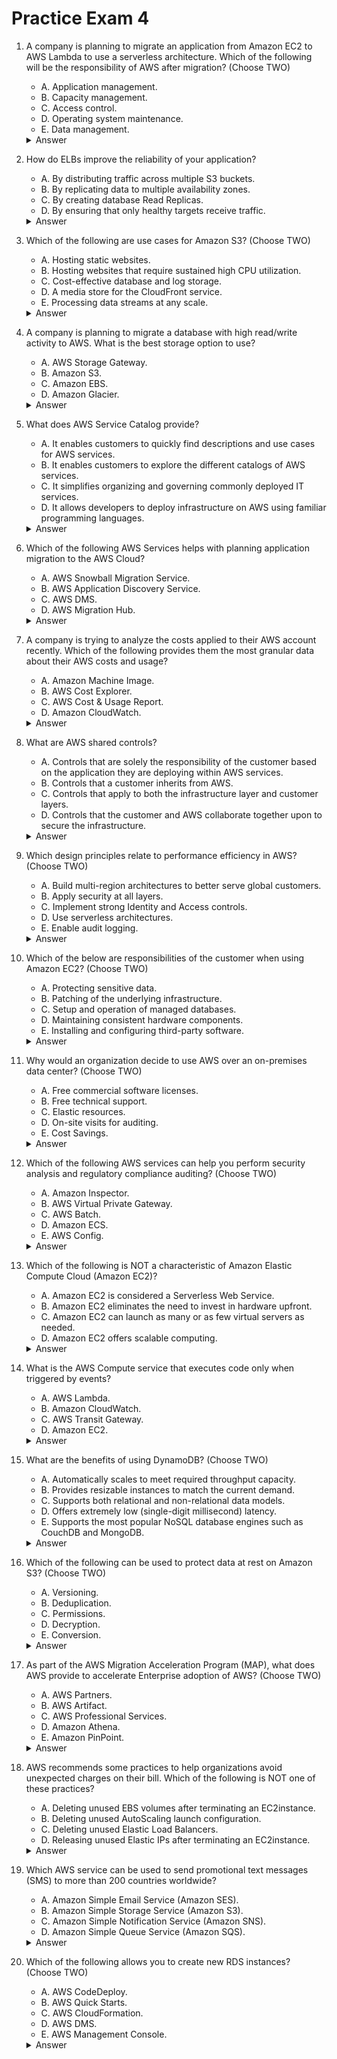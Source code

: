 # Practice Exam 4

1. A company is planning to migrate an application from Amazon EC2 to AWS Lambda to use a serverless architecture. Which of the following will be the responsibility of AWS after migration? (Choose TWO)
    - A. Application management.
    - B. Capacity management.
    - C. Access control.
    - D. Operating system maintenance.
    - E. Data management.

    <details markdown=1><summary markdown='span'>Answer</summary>
      Correct answer: B, D
    </details>

4. How do ELBs improve the reliability of your application?
    - A. By distributing traffic across multiple S3 buckets.
    - B. By replicating data to multiple availability zones.
    - C. By creating database Read Replicas.
    - D. By ensuring that only healthy targets receive traffic.

    <details markdown=1><summary markdown='span'>Answer</summary>
      Correct answer: D
    </details>


12. Which of the following are use cases for Amazon S3? (Choose TWO)
    - A. Hosting static websites.
    - B. Hosting websites that require sustained high CPU utilization.
    - C. Cost-effective database and log storage.
    - D. A media store for the CloudFront service.
    - E. Processing data streams at any scale.

    <details markdown=1><summary markdown='span'>Answer</summary>
      Correct answer: A, D
    </details>


16. A company is planning to migrate a database with high read/write activity to AWS. What is the best storage option to use?
    - A. AWS Storage Gateway.
    - B. Amazon S3.
    - C. Amazon EBS.
    - D. Amazon Glacier.

    <details markdown=1><summary markdown='span'>Answer</summary>
      Correct answer: C
    </details>


19. What does AWS Service Catalog provide?
    - A. It enables customers to quickly find descriptions and use cases for AWS services.
    - B. It enables customers to explore the different catalogs of AWS services.
    - C. It simplifies organizing and governing commonly deployed IT services.
    - D. It allows developers to deploy infrastructure on AWS using familiar programming languages.

    <details markdown=1><summary markdown='span'>Answer</summary>
      Correct answer: C
    </details>


21. Which of the following AWS Services helps with planning application migration to the AWS Cloud?
    - A. AWS Snowball Migration Service.
    - B. AWS Application Discovery Service.
    - C. AWS DMS.
    - D. AWS Migration Hub.

    <details markdown=1><summary markdown='span'>Answer</summary>
      Correct answer: B
    </details>

22. A company is trying to analyze the costs applied to their AWS account recently. Which of the following provides them the most granular data about their AWS costs and usage?
    - A. Amazon Machine Image.
    - B. AWS Cost Explorer.
    - C. AWS Cost & Usage Report.
    - D. Amazon CloudWatch.

    <details markdown=1><summary markdown='span'>Answer</summary>
      Correct answer: C
    </details>
27. What are AWS shared controls?
    - A. Controls that are solely the responsibility of the customer based on the application they are deploying within AWS services.
    - B. Controls that a customer inherits from AWS.
    - C. Controls that apply to both the infrastructure layer and customer layers.
    - D. Controls that the customer and AWS collaborate together upon to secure the infrastructure.

    <details markdown=1><summary markdown='span'>Answer</summary>
      Correct answer: D
    </details>

28. Which design principles relate to performance efficiency in AWS? (Choose TWO)
    - A. Build multi-region architectures to better serve global customers.
    - B. Apply security at all layers.
    - C. Implement strong Identity and Access controls.
    - D. Use serverless architectures.
    - E. Enable audit logging.

    <details markdown=1><summary markdown='span'>Answer</summary>
      Correct answer: A, D
    </details>

29. Which of the below are responsibilities of the customer when using Amazon EC2? (Choose TWO)
    - A. Protecting sensitive data.
    - B. Patching of the underlying infrastructure.
    - C. Setup and operation of managed databases.
    - D. Maintaining consistent hardware components.
    - E. Installing and configuring third-party software.

    <details markdown=1><summary markdown='span'>Answer</summary>
      Correct answer: A, E
    </details>

30. Why would an organization decide to use AWS over an on-premises data center? (Choose TWO)
    - A. Free commercial software licenses.
    - B. Free technical support.
    - C. Elastic resources.
    - D. On-site visits for auditing.
    - E. Cost Savings.

    <details markdown=1><summary markdown='span'>Answer</summary>
      Correct answer: C, E
    </details>

31. Which of the following AWS services can help you perform security analysis and regulatory compliance auditing? (Choose TWO)
    - A. Amazon Inspector.
    - B. AWS Virtual Private Gateway.
    - C. AWS Batch.
    - D. Amazon ECS.
    - E. AWS Config.

    <details markdown=1><summary markdown='span'>Answer</summary>
      Correct answer: A, E
    </details>

32. Which of the following is NOT a characteristic of Amazon Elastic Compute Cloud (Amazon EC2)?
    - A. Amazon EC2 is considered a Serverless Web Service.
    - B. Amazon EC2 eliminates the need to invest in hardware upfront.
    - C. Amazon EC2 can launch as many or as few virtual servers as needed.
    - D. Amazon EC2 offers scalable computing.

    <details markdown=1><summary markdown='span'>Answer</summary>
      Correct answer: A
    </details>

33. What is the AWS Compute service that executes code only when triggered by events?
    - A. AWS Lambda.
    - B. Amazon CloudWatch.
    - C. AWS Transit Gateway.
    - D. Amazon EC2.

    <details markdown=1><summary markdown='span'>Answer</summary>
      Correct answer: A
    </details>

39. What are the benefits of using DynamoDB? (Choose TWO)
    - A. Automatically scales to meet required throughput capacity.
    - B. Provides resizable instances to match the current demand.
    - C. Supports both relational and non-relational data models.
    - D. Offers extremely low (single-digit millisecond) latency.
    - E. Supports the most popular NoSQL database engines such as CouchDB and MongoDB.

    <details markdown=1><summary markdown='span'>Answer</summary>
      Correct answer: A, D
    </details>

40. Which of the following can be used to protect data at rest on Amazon S3? (Choose TWO)
    - A. Versioning.
    - B. Deduplication.
    - C. Permissions.
    - D. Decryption.
    - E. Conversion.

    <details markdown=1><summary markdown='span'>Answer</summary>
      Correct answer: A, C
    </details>

41. As part of the AWS Migration Acceleration Program (MAP), what does AWS provide to accelerate Enterprise adoption of AWS? (Choose TWO)
    - A. AWS Partners.
    - B. AWS Artifact.
    - C. AWS Professional Services.
    - D. Amazon Athena.
    - E. Amazon PinPoint.

    <details markdown=1><summary markdown='span'>Answer</summary>
      Correct answer: A, C
    </details>

42. AWS recommends some practices to help organizations avoid unexpected charges on their bill. Which of the following is NOT one of these practices?
    - A. Deleting unused EBS volumes after terminating an EC2instance.
    - B. Deleting unused AutoScaling launch configuration.
    - C. Deleting unused Elastic Load Balancers.
    - D. Releasing unused Elastic IPs after terminating an EC2instance.

    <details markdown=1><summary markdown='span'>Answer</summary>
      Correct answer: B
    </details>

45. Which AWS service can be used to send promotional text messages (SMS) to more than 200 countries worldwide?
    - A. Amazon Simple Email Service (Amazon SES).
    - B. Amazon Simple Storage Service (Amazon S3).
    - C. Amazon Simple Notification Service (Amazon SNS).
    - D. Amazon Simple Queue Service (Amazon SQS).

    <details markdown=1><summary markdown='span'>Answer</summary>
      Correct answer: C
    </details>

46. Which of the following allows you to create new RDS instances? (Choose TWO)
    - A. AWS CodeDeploy.
    - B. AWS Quick Starts.
    - C. AWS CloudFormation.
    - D. AWS DMS.
    - E. AWS Management Console.

    <details markdown=1><summary markdown='span'>Answer</summary>
      Correct answer: C, E
    </details>